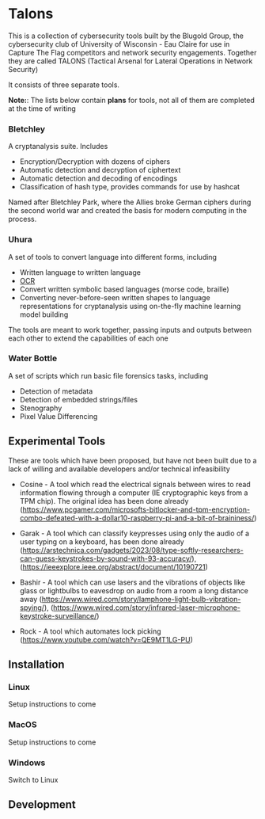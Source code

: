 # Talons

This is a collection of cybersecurity tools built by the Blugold Group, the cybersecurity club of University of Wisconsin - Eau Claire for use in Capture The Flag competitors and network security engagements. Together they are  called TALONS (Tactical Arsenal for Lateral Operations in Network Security)

It consists of three separate tools.

**Note:**: The lists below contain **plans** for tools, not all of them are completed at the time of writing

### Bletchley

A cryptanalysis suite. Includes

* Encryption/Decryption with dozens of ciphers
* Automatic detection and decryption of ciphertext
* Automatic detection and decoding of encodings
* Classification of hash type, provides commands for use by hashcat  

Named after Bletchley Park, where the Allies broke German ciphers during the second world war and created the basis for modern computing in the process.

### Uhura

A set of tools to convert language into different forms, including

* Written language to written language
* [OCR](https://en.wikipedia.org/wiki/Optical_character_recognition)
* Convert written symbolic based languages (morse code, braille)
* Converting never-before-seen written shapes to language representations for cryptanalysis using on-the-fly machine learning model building


The tools are meant to work together, passing inputs and outputs between each other to extend the capabilities of each one

### Water Bottle

A set of scripts which run basic file forensics tasks, including

* Detection of metadata
* Detection of embedded strings/files
* Stenography
* Pixel Value Differencing

## Experimental Tools

These are tools which have been proposed, but have not been built due to a lack of willing and available developers and/or technical infeasibility

* Cosine - A tool which read the electrical signals between wires to read information flowing through a computer (IE cryptographic keys from a TPM chip). The original idea has been done already (https://www.pcgamer.com/microsofts-bitlocker-and-tpm-encryption-combo-defeated-with-a-dollar10-raspberry-pi-and-a-bit-of-braininess/)

* Garak - A tool which can classify keypresses using only the audio of a user typing on a keyboard, has been done already (https://arstechnica.com/gadgets/2023/08/type-softly-researchers-can-guess-keystrokes-by-sound-with-93-accuracy/), (https://ieeexplore.ieee.org/abstract/document/10190721)

* Bashir - A tool which can use lasers and the vibrations of objects like glass or lightbulbs to eavesdrop on audio from a room a long distance away (https://www.wired.com/story/lamphone-light-bulb-vibration-spying/), (https://www.wired.com/story/infrared-laser-microphone-keystroke-surveillance/)

* Rock - A tool which automates lock picking (https://www.youtube.com/watch?v=QE9MT1LG-PU)

## Installation

### Linux

Setup instructions to come

### MacOS

Setup instructions to come

### Windows

Switch to Linux

## Development

